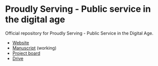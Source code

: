 # Proudly Serving - Public service in the digital age

Official repository for Proudly Serving - Public Service in the Digital Age.

* [Website](https://proudlyservingbook.com)
* [Manuscript](https://docs.google.com/document/d/1oWuhH1d02Z0IxaDAdcFBp7wZUaoFtwn9VBLxEXAjDgg/edit?usp=sharing) \(working\)
* [Project board](https://github.com/proudlyserving/book/projects/1)
* [Drive](https://drive.google.com/drive/folders/14flitXfkAn8SvRZCiWiQ-Sq83syo9RT3)

